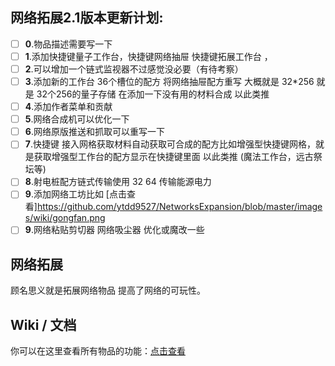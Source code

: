 ## 网络拓展2.1版本更新计划:
- [ ] **0**.物品描述需要写一下
- [ ] **1**.添加快捷键量子工作台，快捷键网络抽屉  快捷键拓展工作台 ， 
- [ ] **2**.可以增加一个链式监视器不过感觉没必要（有待考察）
- [ ] **3**.添加新的工作台 36个槽位的配方 将网络抽屉配方重写 大概就是 
32*256 就是 32个256的量子存储 在添加一下没有用的材料合成 以此类推
- [ ] **4**.添加作者菜单和贡献
- [ ] **5**.网络合成机可以优化一下
- [ ] **6**.网络原版推送和抓取可以重写一下
- [ ] **7**.快捷键 接入网格获取材料自动获取可合成的配方比如增强型快捷键网格，就是获取增强型工作台的配方显示在快捷键里面 以此类推 (魔法工作台，远古祭坛等)
- [ ] **8**.射电桩配方链式传输使用 32 64 传输能源电力
- [ ] **9**.添加网络工坊比如
[点击查看]https://github.com/ytdd9527/NetworksExpansion/blob/master/images/wiki/gongfan.png
- [ ] **9**.网络粘贴剪切器 网络吸尘器 优化或魔改一些
## 网络拓展
顾名思义就是拓展网络物品 提高了网络的可玩性。

## Wiki / 文档

你可以在这里查看所有物品的功能：[点击查看](https://slimefun-addons-wiki.guizhanss.cn/networks/)
